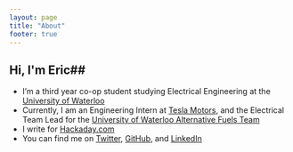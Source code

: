 ```yaml
---
layout: page
title: "About"
footer: true
---
```


## Hi, I'm Eric##
* I’m a third year co-op student studying Electrical Engineering at the 
  [University of Waterloo](http://uwaterloo.ca)
* Currently, I am an Engineering Intern at
  [Tesla Motors](http://teslamotors.com), and the Electrical Team Lead for the 
  [University of Waterloo Alternative Fuels Team](http://uwaft.com)
* I write for [Hackaday.com](http://hackaday.com)
* You can find me on [Twitter](http://twitter.com/ericevenchick),
  [GitHub](http://github.com/ericevenchick), and 
  [LinkedIn](http://www.linkedin.com/pub/eric-evenchick/27/b5/796)
